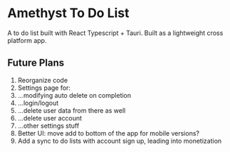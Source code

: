 # Amethyst To Do List

A to do list built with React Typescript + Tauri. Built as a lightweight cross platform app.

## Future Plans

1. Reorganize code
2. Settings page for:
3. ...modifying auto delete on completion
4. ...login/logout
5. ...delete user data from there as well
6. ...delete user account
7. ...other settings stuff
8. Better UI: move add to bottom of the app for mobile versions?
9. Add a sync to do lists with account sign up, leading into monetization

